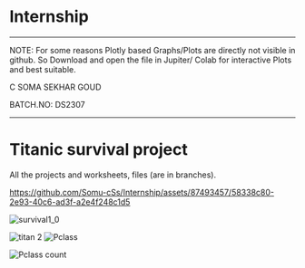 # Internship
---------------
 NOTE: For some reasons Plotly based Graphs/Plots are directly not visible in github.
So Download and open the file in Jupiter/ Colab for interactive Plots  and best suitable.

C SOMA SEKHAR GOUD

BATCH.NO: DS2307

---------------------------------------------------
# Titanic survival project
All the projects and worksheets, files (are in branches).

https://github.com/Somu-cSs/Internship/assets/87493457/58338c80-2e93-40c6-ad3f-a2e4f248c1d5

![survival1_0](https://github.com/Somu-cSs/Internship/assets/87493457/cb211c1e-7302-4268-8dc1-db76b8ee9ad5)

![titan 2](https://github.com/Somu-cSs/Internship/assets/87493457/aad34217-5a58-47f3-9a18-8d78fe337691)
![Pclass](https://github.com/Somu-cSs/Internship/assets/87493457/9ef3ce63-12b5-4bc4-b432-2c408f9af3cb)

![Pclass count](https://github.com/Somu-cSs/Internship/assets/87493457/3362da2b-bc42-4f00-ac4a-3ea4b16339c9)
